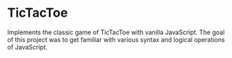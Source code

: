 # TicTacToe
Implements the classic game of TicTacToe with vanilla JavaScript. The goal of this project was to get familiar with various syntax and logical operations of JavaScript.
